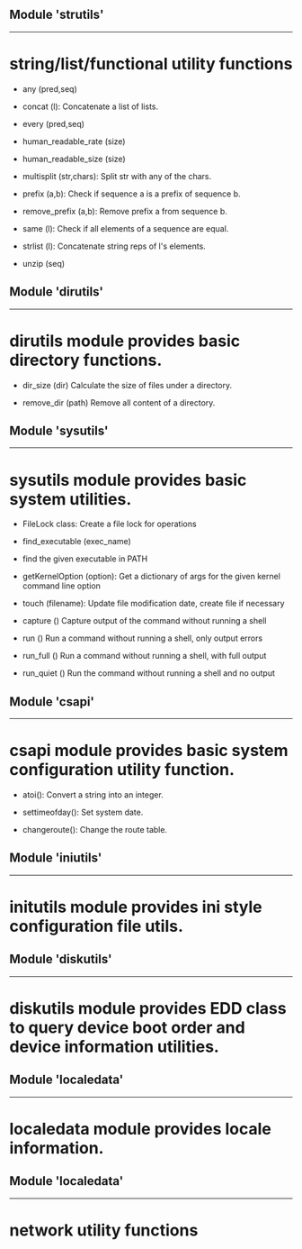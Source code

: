 ## Module 'strutils'
----------------------------------------
# string/list/functional utility functions

* any (pred,seq)

* concat (l):
  Concatenate a list of lists.

* every (pred,seq)

* human_readable_rate (size)

* human_readable_size (size)

* multisplit (str,chars):
  Split str with any of the chars.

* prefix (a,b):
  Check if sequence a is a prefix of sequence b.

* remove_prefix (a,b):
  Remove prefix a from sequence b.

* same (l):
  Check if all elements of a sequence are equal.

* strlist (l):
  Concatenate string reps of l's elements.

* unzip (seq)



## Module 'dirutils'
----------------------------------------
# dirutils module provides basic directory functions.

* dir_size (dir)
  Calculate the size of files under a directory.

* remove_dir (path)
  Remove all content of a directory.



## Module 'sysutils'
----------------------------------------
# sysutils module provides basic system utilities.

* FileLock class:
  Create a file lock for operations

* find_executable (exec_name)

* find the given executable in PATH

* getKernelOption (option):
  Get a dictionary of args for the given kernel command line option

* touch (filename):
  Update file modification date, create file if necessary

* capture ()
  Capture output of the command without running a shell

* run ()
  Run a command without running a shell, only output errors

* run_full ()
  Run a command without running a shell, with full output

* run_quiet ()
  Run the command without running a shell and no output


## Module 'csapi'
----------------------------------------
# csapi module provides basic system configuration utility function.

* atoi():
  Convert a string into an integer.

* settimeofday():
  Set system date.

* changeroute():
  Change the route table.



## Module 'iniutils'
----------------------------------------
# initutils module provides ini style configuration file utils.


## Module 'diskutils'
----------------------------------------
# diskutils module provides EDD class to query device boot order and device information utilities.



## Module 'localedata'
----------------------------------------
# localedata module provides locale information.



## Module 'localedata'
----------------------------------------
# network utility functions
